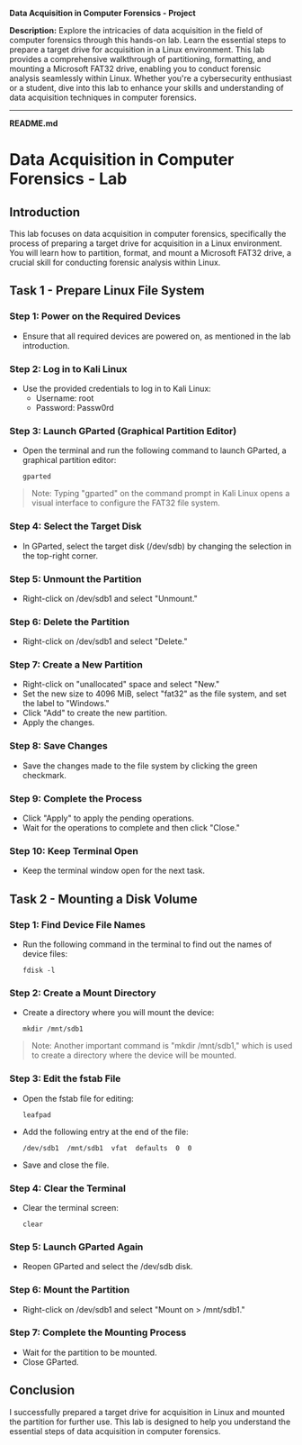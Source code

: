 
**Data Acquisition in Computer Forensics - Project**

**Description:**
Explore the intricacies of data acquisition in the field of computer forensics through this hands-on lab. Learn the essential steps to prepare a target drive for acquisition in a Linux environment. This lab provides a comprehensive walkthrough of partitioning, formatting, and mounting a Microsoft FAT32 drive, enabling you to conduct forensic analysis seamlessly within Linux. Whether you're a cybersecurity enthusiast or a student, dive into this lab to enhance your skills and understanding of data acquisition techniques in computer forensics.

---

**README.md**

# Data Acquisition in Computer Forensics - Lab

## Introduction

This lab focuses on data acquisition in computer forensics, specifically the process of preparing a target drive for acquisition in a Linux environment. You will learn how to partition, format, and mount a Microsoft FAT32 drive, a crucial skill for conducting forensic analysis within Linux.

## Task 1 - Prepare Linux File System

### Step 1: Power on the Required Devices
- Ensure that all required devices are powered on, as mentioned in the lab introduction.

### Step 2: Log in to Kali Linux
- Use the provided credentials to log in to Kali Linux:
  - Username: root
  - Password: Passw0rd

### Step 3: Launch GParted (Graphical Partition Editor)
- Open the terminal and run the following command to launch GParted, a graphical partition editor:
  ```
  gparted
  ```

> Note: Typing "gparted" on the command prompt in Kali Linux opens a visual interface to configure the FAT32 file system.

### Step 4: Select the Target Disk
- In GParted, select the target disk (/dev/sdb) by changing the selection in the top-right corner.

### Step 5: Unmount the Partition
- Right-click on /dev/sdb1 and select "Unmount."

### Step 6: Delete the Partition
- Right-click on /dev/sdb1 and select "Delete."

### Step 7: Create a New Partition
- Right-click on "unallocated" space and select "New."
- Set the new size to 4096 MiB, select "fat32" as the file system, and set the label to "Windows."
- Click "Add" to create the new partition.
- Apply the changes.

### Step 8: Save Changes
- Save the changes made to the file system by clicking the green checkmark.

### Step 9: Complete the Process
- Click "Apply" to apply the pending operations.
- Wait for the operations to complete and then click "Close."

### Step 10: Keep Terminal Open
- Keep the terminal window open for the next task.

## Task 2 - Mounting a Disk Volume

### Step 1: Find Device File Names
- Run the following command in the terminal to find out the names of device files:
  ```
  fdisk -l
  ```

### Step 2: Create a Mount Directory
- Create a directory where you will mount the device:
  ```
  mkdir /mnt/sdb1
  ```

> Note: Another important command is "mkdir /mnt/sdb1," which is used to create a directory where the device will be mounted.

### Step 3: Edit the fstab File
- Open the fstab file for editing:
  ```
  leafpad
  ```
- Add the following entry at the end of the file:
  ```
  /dev/sdb1  /mnt/sdb1  vfat  defaults  0  0
  ```
- Save and close the file.

### Step 4: Clear the Terminal
- Clear the terminal screen:
  ```
  clear
  ```

### Step 5: Launch GParted Again
- Reopen GParted and select the /dev/sdb disk.

### Step 6: Mount the Partition
- Right-click on /dev/sdb1 and select "Mount on > /mnt/sdb1."

### Step 7: Complete the Mounting Process
- Wait for the partition to be mounted.
- Close GParted.

## Conclusion

I successfully prepared a target drive for acquisition in Linux and mounted the partition for further use. This lab is designed to help you understand the essential steps of data acquisition in computer forensics.
